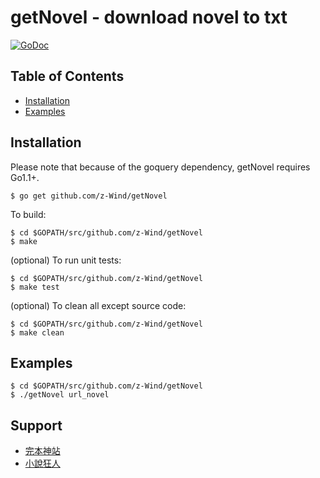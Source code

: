 # getNovel - download novel to txt
[![GoDoc](https://godoc.org/github.com/z-Wind/getNovel?status.png)](http://godoc.org/github.com/z-Wind/getNovel)

## Table of Contents

* [Installation](#installation)
* [Examples](#examples)

## Installation

Please note that because of the goquery dependency, getNovel requires Go1.1+.

    $ go get github.com/z-Wind/getNovel

To build:

    $ cd $GOPATH/src/github.com/z-Wind/getNovel
    $ make

(optional) To run unit tests:

    $ cd $GOPATH/src/github.com/z-Wind/getNovel
    $ make test

(optional) To clean all except source code:

    $ cd $GOPATH/src/github.com/z-Wind/getNovel
    $ make clean

## Examples

    $ cd $GOPATH/src/github.com/z-Wind/getNovel
    $ ./getNovel url_novel

## Support
- [完本神站](https://www.wanbentxt.com/)
- [小說狂人](https://czbooks.net/)